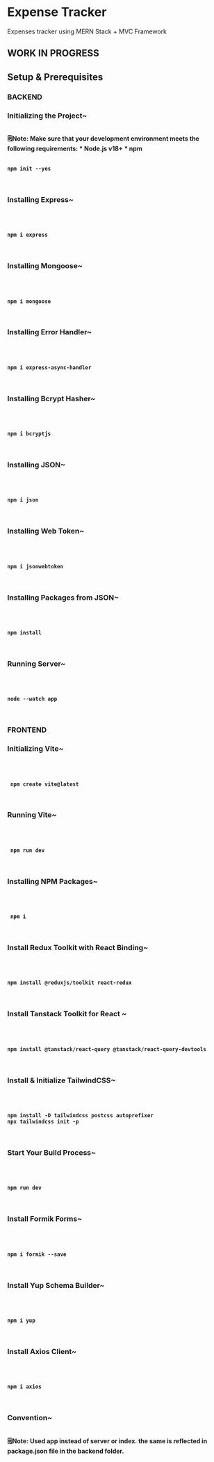 # Expense Tracker
Expenses tracker using MERN Stack + MVC Framework

## WORK IN PROGRESS

## Setup & Prerequisites

### BACKEND

### Initializing the Project~
<br>
<b>🗒️Note:  Make sure that your development environment meets the following requirements: * Node.js v18+ * npm <b>
<br>
<br>
  
```
npm init --yes
```
<br>

### Installing Express~
<br>
<br>

```
npm i express
```
<br>

### Installing Mongoose~
<br>
<br>

```
npm i mongoose
```
<br>

### Installing Error Handler~
<br>
<br>

```
npm i express-async-handler
```
<br>

### Installing Bcrypt Hasher~
<br>
<br>

```
npm i bcryptjs
```
<br>

### Installing JSON~
<br>
<br>

```
npm i json
```
<br>

### Installing Web Token~
<br>
<br>

```
npm i jsonwebtoken
```
<br>

### Installing Packages from JSON~
<br>
<br>

```
npm install
```
<br>

### Running Server~
<br>
<br>

```
node --watch app
```
<br>

### FRONTEND

### Initializing Vite~
<br>
<br>

```
 npm create vite@latest
 ```
 
<br>

### Running Vite~
<br>
<br>

```
 npm run dev
 ```
 
<br>

### Installing NPM Packages~
<br>
<br>

```
 npm i
 ```
 
<br>

### Install Redux Toolkit with React Binding~
<br>
<br>

```
npm install @reduxjs/toolkit react-redux
```
<br>

### Install Tanstack Toolkit for React ~
<br>
<br>

```
npm install @tanstack/react-query @tanstack/react-query-devtools
```
<br>

### Install & Initialize TailwindCSS~
<br>
<br>

```
npm install -D tailwindcss postcss autoprefixer
npx tailwindcss init -p
```
<br>

### Start Your Build Process~
<br>
<br>

```
npm run dev
```
<br>

### Install Formik Forms~
<br><br>
```
npm i formik --save 
```
<br>

### Install Yup Schema Builder~
<br><br>
```
npm i yup 
```
<br>

### Install Axios Client~
<br><br>
```
npm i axios
```
<br>

### Convention~
<br>
<b>🗒️Note:  Used app instead of server or index. the same is reflected in package.json file in the backend folder. <b>
<br>
